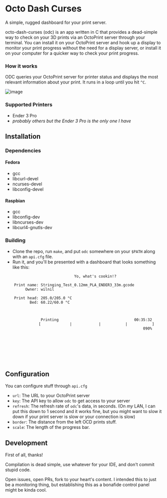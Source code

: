 # Octo Dash Curses

A simple, rugged dashboard for your print server.

octo-dash-curses (odc) is an app written in C that provides a dead-simple way to check on your 3D prints via an OctoPrint server through your terminal. You can install it on your OctoPrint server and hook up a display to monitor your print progress without the need for a display server, or install it on your computer for a quicker way to check your print progress.

### How it works

ODC queries your OctoPrint server for printer status and displays the most relevant information about your print. It runs in a loop until you hit `^C`.

![image](https://user-images.githubusercontent.com/42927786/106819172-6b123a80-6647-11eb-8e4a-3ed618a47daa.png)

### Supported Printers

- Ender 3 Pro
- _probably others but the Ender 3 Pro is the only one I have_

## Installation

### Dependencies

#### Fedora

- gcc
- libcurl-devel
- ncurses-devel
- libconfig-devel

#### Raspbian

- gcc
- libconfig-dev
- libncurses-dev
- libcurl4-gnutls-dev

### Building

- Clone the repo, run `make`, and put `odc` somewhere on your `$PATH` along with an `api.cfg` file.
- Run it, and you'll be presented with a dashboard that looks something like this:

```
                               Yo, what's cookin!?                              
                                                                                
    Print name: Stringing_Test_0.12mm_PLA_ENDER3_33m.gcode                      
         Owner: wilnil                                                          
                                                                                
    Print head: 205.0/205.0 °C                                                  
           Bed: 60.22/60.0 °C                                                   
                                                                                
                                                                                
                                                                                
                Printing                                  00:35:32              
               [             |            |           |           ]             
                                                              090%              
                                                                                
                                                                                
                                                                                
                                                                                
                                                                                
                                                                                
                                                                               
```

## Configuration

You can configure stuff through `api.cfg`

- `url`: The URL to your OctoPrint server
- `key`: The API key to allow `odc` to get access to your server
- `refresh`: The refresh rate of `odc`'s data, in seconds. (On _my_ LAN, I can put this down to 1 second and it works fine, but you might want to slow it down if your print server is slow or your connection is slow)
- `border`: The distance from the left OCD prints stuff.
- `scale`: The length of the progress bar.

## Development

First of all, thanks!

Compilation is dead simple, use whatever for your IDE, and don't commit stupid code.

Open issues, open PRs, fork to your heart's content. I intended this to just be a monitoring thing, but establishing this as a bonafide control panel might be kinda cool.
